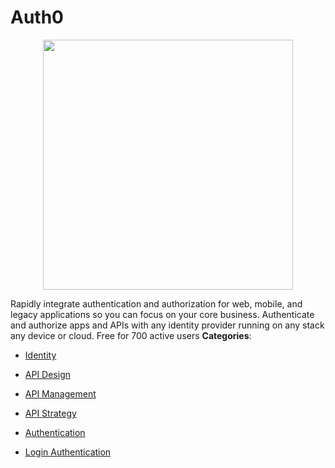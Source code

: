 # Auth0

<p align="center">
    <img width="400" src="https://raw.githubusercontent.com/awesome-apis/awesome-apis/apis/auth0/logo_256x256.png" />
</p>


Rapidly integrate authentication and authorization for web, mobile, and legacy applications so you can focus on your core business. Authenticate and authorize apps and APIs with any identity provider running on any stack any device or cloud. Free for 700 active users
**Categories**:

- [Identity](https://github/awesome-apis/awesome-apis#identity)

- [API Design](https://github/awesome-apis/awesome-apis#api-design)

- [API Management](https://github/awesome-apis/awesome-apis#api-management)

- [API Strategy](https://github/awesome-apis/awesome-apis#api-strategy)

- [Authentication](https://github/awesome-apis/awesome-apis#authentication)

- [Login Authentication](https://github/awesome-apis/awesome-apis#login-authentication)



